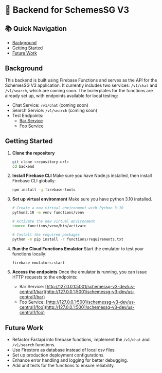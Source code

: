 # 🚀 Backend for SchemesSG V3

## 📚 Quick Navigation
- [Background](#background)
- [Getting Started](#getting-started)
- [Future Work](#future-work)

## Background

This backend is built using Firebase Functions and serves as the API for the SchemesSG V3 application. It currently includes two services: `/v1/chat` and `/v1/search`, which are coming soon. The boilerplates for the functions are already set up, with endpoints available for local testing:
- Chat Service: `/v1/chat` (coming soon)
- Search Service: `/v1/search` (coming soon)
- Test Endpoints: 
  - [Bar Service](http://127.0.0.1:5001/schemessg-v3-dev/us-central1/bar)
  - [Foo Service](http://127.0.0.1:5001/schemessg-v3-dev/us-central1/foo)

## Getting Started

1. **Clone the repository**
   ```bash
   git clone <repository-url>
   cd backend
   ```

2. **Install Firebase CLI**
   Make sure you have Node.js installed, then install Firebase CLI globally:
   ```bash
   npm install -g firebase-tools
   ```

3. **Set up virtual environment**
   Make sure you have python 3.10 installed.
   ```bash
   # Create a new virtual environment with Python 3.10
   python3.10 -m venv functions/venv

   # Activate the new virtual environment
   source functions/venv/bin/activate

   # Install the required packages
   python -m pip install -r functions/requirements.txt
   ```

3. **Run the Cloud Functions Emulator**
   Start the emulator to test your functions locally:
   ```bash
   firebase emulators:start
   ```

4. **Access the endpoints**
   Once the emulator is running, you can issue HTTP requests to the endpoints:
   - Bar Service: [http://127.0.0.1:5001/schemessg-v3-dev/us-central1/bar](http://127.0.0.1:5001/schemessg-v3-dev/us-central1/bar)
   - Foo Service: [http://127.0.0.1:5001/schemessg-v3-dev/us-central1/foo](http://127.0.0.1:5001/schemessg-v3-dev/us-central1/foo)

## Future Work

- Refactor Fastapi into firebase functions, implement the `/v1/chat` and `/v1/search` functions.
- Use Firestore as database instead of local csv files.
- Set up production deployment configurations.
- Enhance error handling and logging for better debugging.
- Add unit tests for the functions to ensure reliability.
